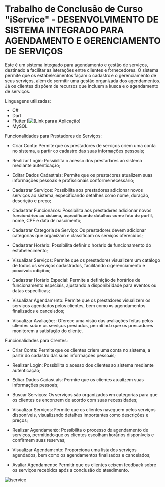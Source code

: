 # Trabalho de Conclusão de Curso "iService" - DESENVOLVIMENTO DE SISTEMA INTEGRADO PARA AGENDAMENTO E GERENCIAMENTO DE SERVIÇOS

Este é um sistema integrado para agendamento e gestão de serviços, destinado a facilitar as interações entre clientes e fornecedores. O sistema permite que os estabelecimentos façam o cadastro e o gerenciamento de seus serviços, além de permitir uma gestão organizada dos agendamentos. Já os clientes dispõem de recursos que incluem a busca e o agendamento de serviços.

Linguagens utilizadas:

- C# 
- Dart
- Flutter [![(Link para a Aplicação)](https://github.com/IsabeleRenovato/iServiceApi/blob/main/Desenvolvimento%20de%20Sistema%20Integrado%20para%20Agendamento%20e%20Gerenciamento%20de%20Servi%C3%A7os.jpg)
- MySQL

Funcionalidades para Prestadores de Serviços:

- Criar Conta: Permite que os prestadores de serviços criem uma conta no sistema, a partir do cadastro das suas informações pessoais;
  
- Realizar Login: Possibilita o acesso dos prestadores ao sistema mediante autenticação;
  
- Editar Dados Cadastrais: Permite que os prestadores atualizem suas informações pessoais e profissionais conforme necessário;
  
- Cadastrar Serviços: Possibilita aos prestadores adicionar novos serviços ao sistema, especificando detalhes como nome, duração, descrição e preço;
  
- Cadastrar Funcionários: Possibilita aos prestadores adicionar novos funcionários ao sistema, especificando detalhes como foto de perfil, nome, CPF e data de nascimento;
  
- Cadastrar Categoria de Serviço: Os prestadores devem adicionar categorias que organizam e classificam os serviços oferecidos;
  
- Cadastrar Horário: Possibilita definir o horário de funcionamento do estabelecimento;
  
- Visualizar Serviços: Permite que os prestadores visualizem um catálogo de todos os serviços cadastrados, facilitando o gerenciamento e possíveis edições;
  
- Cadastrar Horário Especial: Permite a definição de horários de funcionamento especiais, ajustando a disponibilidade para eventos ou datas específicas;
  
- Visualizar Agendamento: Permite que os prestadores visualizem os serviços agendados pelos clientes, bem como os agendamentos finalizados e cancelados;
  
- Visualizar Avaliações: Oferece uma visão das avaliações feitas pelos clientes sobre os serviços prestados, permitindo que os prestadores monitorem a satisfação do cliente.

Funcionalidades para Clientes:

-	Criar Conta: Permite que os clientes criem uma conta no sistema, a partir do cadastro das suas informações pessoais;
  
- Realizar Login: Possibilita o acesso dos clientes ao sistema mediante autenticação;
  
- Editar Dados Cadastrais: Permite que os clientes atualizem suas informações pessoais;
  
- Buscar Serviços: Os serviços são organizados em categorias para que os clientes os encontrem de acordo com suas necessidades;
  
- Visualizar Serviços: Permite que os clientes naveguem pelos serviços disponíveis, visualizando detalhes importantes como descrições e preços;
  
- Realizar Agendamento: Possibilita o processo de agendamento de serviços, permitindo que os clientes escolham horários disponíveis e confirmem suas reservas;
  
- Visualizar Agendamento: Proporciona uma lista dos serviços agendados, bem como os agendamentos finalizados e cancelados;
  
- Avaliar Agendamento: Permitir que os clientes deixem feedback sobre os serviços recebidos após a conclusão do atendimento.



![iservice](./Desenvolvimento%20de%20Sistema%20Integrado%20para%20Agendamento%20e%20Gerenciamento%20de%20Serviços.jpg)



